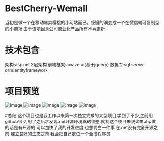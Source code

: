 # BestCherry-Wemall
当初是做一个在移动端卖樱桃的小网站而已，慢慢的演变成一个在微信端可复制型的小商场
由于该项目是公司商业化产品所有不再更新

# 技术包含

架构:asp.net 3层架构
前端框架:amaze ui(基于jquery)
数据库:sql server 
orm:entityframework


# 项目预览
![image](https://github.com/liyunzhi1993/BestCherry-Wemall/raw/master/1.png)
![image](https://github.com/liyunzhi1993/BestCherry-Wemall/raw/master/2.png)
![image](https://github.com/liyunzhi1993/BestCherry-Wemall/raw/master/3.png)
![image](https://github.com/liyunzhi1993/BestCherry-Wemall/raw/master/4.png)
![image](https://github.com/liyunzhi1993/BestCherry-Wemall/raw/master/5.png)

#总结
这个项目也是我工作以来第一次独立完成的大型项目,学到了不少,之前用github很少,用了之后才发现.net开源环境真的很差
就我这个项目来说如果php做的话是有开源的 可以加快了我的开发进度 也想明白一件事 在.net没有完全开源之前 建立良好的生态之前 
我会把自己定位一个全栈程序员 
